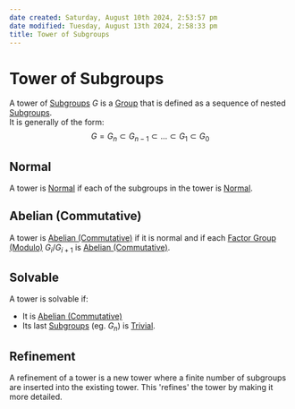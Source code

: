```yaml
---  
date created: Saturday, August 10th 2024, 2:53:57 pm  
date modified: Tuesday, August 13th 2024, 2:58:33 pm  
title: Tower of Subgroups  
---  
```

# Tower of Subgroups  
A tower of [Subgroups](./Subgroup.md) $G$ is a [Group](./Group.md) that is defined as a sequence of nested [Subgroups](./Subgroup.md).  
It is generally of the form:  
$$G=G_n\subset G_{n-1}\subset\dots\subset G_1\subset G_0$$  
  
## Normal  
A tower is [Normal](./Normal.md) if each of the subgroups in the tower is [Normal](./Normal.md).  
  
## Abelian (Commutative)  
A tower is [Abelian (Commutative)](../Commutativity-(Abelian).md) if it is normal and if each [Factor Group (Modulo)](./Factor-Group-(Modulo).md) $G_i/G_{i+1}$ is [Abelian (Commutative)](../Commutativity-(Abelian).md).  
## Solvable  
A tower is solvable if:  
- It is [Abelian (Commutative)](../Commutativity-(Abelian).md)  
- Its last [Subgroups](./Subgroup.md) (eg. $G_n$) is [Trivial](./Subgroup.md#Trivial).  
  
## Refinement  
A refinement of a tower is a new tower where a finite number of subgroups are inserted into the existing tower. This 'refines' the tower by making it more detailed.
